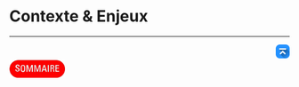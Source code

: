 # Contexte & Enjeux

---
<!-- Bouton 'Retour vers le Sommaire' et Bouton 'Retour vers haut' du document -->
<div align="right">
    <a href="#contexte--enjeux">
        <img src="../../img/image-docs/icon-vers-le-haut.png" alt="Retour vers le haut" style="width: 25px;" />
    </a>
</div>
<div align="left">
    <a href="/README.md">
        <img src="../../img/image-docs/summary.png" alt="Retour vers le haut" style="width: 100px;" />
    </a>
</div>